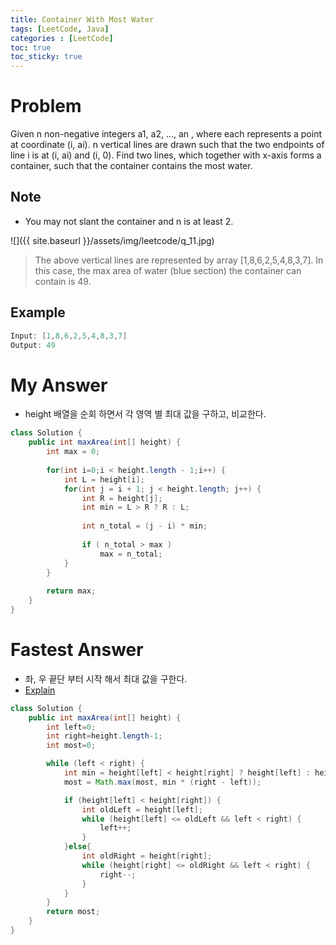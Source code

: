 ```yaml
---
title: Container With Most Water
tags: [LeetCode, Java]
categories : [LeetCode]
toc: true
toc_sticky: true
---
```


# Problem

Given n non-negative integers a1, a2, ..., an , where each represents a point at coordinate (i, ai). n vertical lines are drawn such that the two endpoints of line i is at (i, ai) and (i, 0). Find two lines, which together with x-axis forms a container, such that the container contains the most water.

## Note

* You may not slant the container and n is at least 2.

![]({{ site.baseurl }}/assets/img/leetcode/q_11.jpg)
> The above vertical lines are represented by array [1,8,6,2,5,4,8,3,7]. In this case, the max area of water (blue section) the container can contain is 49.


## Example

```swift
Input: [1,8,6,2,5,4,8,3,7]
Output: 49
```

# My Answer

* height 배열을 순회 하면서 각 영역 별 최대 값을 구하고, 비교한다.
  
```java
class Solution {
    public int maxArea(int[] height) {
        int max = 0;
        
        for(int i=0;i < height.length - 1;i++) {
            int L = height[i];
            for(int j = i + 1; j < height.length; j++) {
                int R = height[j];
                int min = L > R ? R : L;
                
                int n_total = (j - i) * min;
                
                if ( n_total > max ) 
                    max = n_total;
            }
        }
        
        return max;           
    }
}
```

# Fastest Answer 

* 좌, 우 끝단 부터 시작 해서 최대 값을 구한다.
* [Explain](https://www.daleseo.com/algorithm-container-with-most-water/)

```java
class Solution {
    public int maxArea(int[] height) {
        int left=0;
        int right=height.length-1;
        int most=0;

        while (left < right) {
            int min = height[left] < height[right] ? height[left] : height[right]; 
            most = Math.max(most, min * (right - left)); 

            if (height[left] < height[right]) {
                int oldLeft = height[left]; 
                while (height[left] <= oldLeft && left < right) {
                    left++;
                }
            }else{
                int oldRight = height[right];
                while (height[right] <= oldRight && left < right) {
                    right--;
                }
            }
        }
        return most; 
    }
}
```
